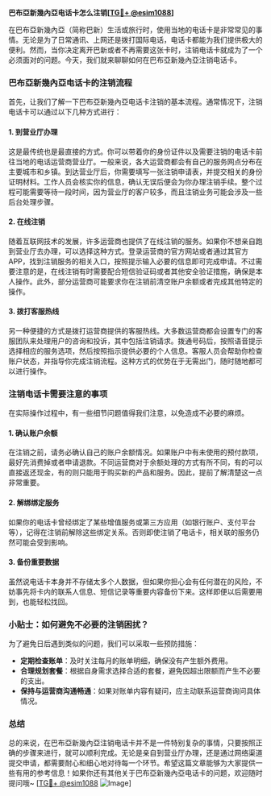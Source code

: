 **巴布亞新幾內亞电话卡怎么注销[[TG💪+ @esim1088](https://t.me/s/esim1088)]**

在巴布亞新幾內亞（简称巴新）生活或旅行时，使用当地的电话卡是非常常见的事情。无论是为了日常通讯、上网还是拨打国际电话，电话卡都能为我们提供极大的便利。然而，当你决定离开巴新或者不再需要这张卡时，注销电话卡就成为了一个必须面对的问题。今天，我们就来聊聊如何在巴布亞新幾內亞注销电话卡。

### 巴布亞新幾內亞电话卡的注销流程

首先，让我们了解一下巴布亞新幾內亞电话卡注销的基本流程。通常情况下，注销电话卡可以通过以下几种方式进行：

#### 1. 到营业厅办理

这是最传统也是最直接的方式。你可以带着你的身份证件以及需要注销的电话卡前往当地的电话运营商营业厅。一般来说，各大运营商都会有自己的服务网点分布在主要城市和乡镇。到达营业厅后，你需要填写一张注销申请表，并提交相关的身份证明材料。工作人员会核实你的信息，确认无误后便会为你办理注销手续。整个过程可能需要等待一段时间，因为营业厅的客户较多，而且注销业务可能会涉及一些后台处理步骤。

#### 2. 在线注销

随着互联网技术的发展，许多运营商也提供了在线注销的服务。如果你不想亲自跑到营业厅去办理，可以选择这种方式。登录运营商的官方网站或者通过其官方APP，找到注销服务的相关入口，按照提示输入必要的信息即可完成申请。不过需要注意的是，在线注销有时需要配合短信验证码或者其他安全验证措施，确保是本人操作。此外，部分运营商可能要求你在注销前清空账户余额或者完成其他特定的操作。

#### 3. 拨打客服热线

另一种便捷的方式是拨打运营商提供的客服热线。大多数运营商都会设置专门的客服团队来处理用户的咨询和投诉，其中包括注销请求。拨通号码后，按照语音提示选择相应的服务选项，然后按照指示提供必要的个人信息。客服人员会帮助你检查账户状态，并指导你完成注销流程。这种方式的优势在于无需出门，随时随地都可以进行操作。

### 注销电话卡需要注意的事项

在实际操作过程中，有一些细节问题值得我们注意，以免造成不必要的麻烦。

#### 1. 确认账户余额

在注销之前，请务必确认自己的账户余额情况。如果账户中有未使用的预付款项，最好先消费掉或者申请退款。不同运营商对于余额处理的方式有所不同，有的可以直接返还现金，有的则只能用于购买新的产品和服务。因此，提前了解清楚这一点非常重要。

#### 2. 解绑绑定服务

如果你的电话卡曾经绑定了某些增值服务或第三方应用（如银行账户、支付平台等），记得在注销前解除这些绑定关系。否则即使注销了电话卡，相关联的服务仍然可能会受到影响。

#### 3. 备份重要数据

虽然说电话卡本身并不存储太多个人数据，但如果你担心会有任何潜在的风险，不妨事先将卡内的联系人信息、短信记录等重要内容备份下来。这样即便以后需要用到，也能轻松找回。

### 小贴士：如何避免不必要的注销困扰？

为了避免日后遇到类似的问题，我们可以采取一些预防措施：

- **定期检查账单**：及时关注每月的账单明细，确保没有产生额外费用。
- **合理规划套餐**：根据自身需求选择合适的套餐，避免因超出限额而产生不必要的支出。
- **保持与运营商沟通畅通**：如果对账单内容有疑问，应主动联系运营商询问具体情况。

### 总结

总的来说，在巴布亞新幾內亞注销电话卡并不是一件特别复杂的事情，只要按照正确的步骤来进行，就可以顺利完成。无论是亲自到营业厅办理，还是通过网络渠道提交申请，都需要耐心和细心地对待每一个环节。希望这篇文章能够为大家提供一些有用的参考信息！如果你还有其他关于巴布亞新幾內亞电话卡的问题，欢迎随时提问哦~ [[TG💪+ @esim1088](https://t.me/s/esim1088) ![Image](https://i.postimg.cc/4NQfJmqS/Snipaste-2025-05-13-00-14-12.png)]